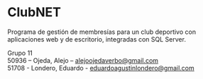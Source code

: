 # ClubNET
Programa de gestión de membresías para un club deportivo con aplicaciones web y de escritorio, integradas con SQL Server.

Grupo 11<br>
50936 – Ojeda, Alejo – alejoojedaverbo@gmail.com<br>
51708 - Londero, Eduardo - eduardoagustinlondero@gmail.com
